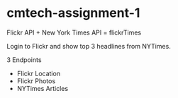 # cmtech-assignment-1

Flickr API + New York Times API = flickrTimes

Login to Flickr and show top 3 headlines from NYTimes.

3 Endpoints

- Flickr Location
- Flickr Photos
- NYTimes Articles
